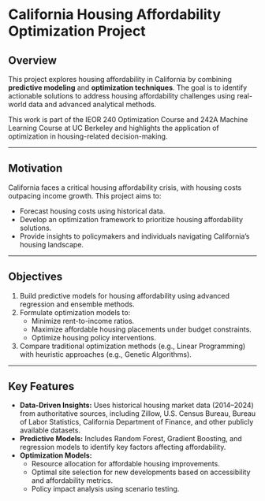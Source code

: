 # California Housing Affordability Optimization Project

## **Overview**
This project explores housing affordability in California by combining **predictive modeling** and **optimization techniques**. The goal is to identify actionable solutions to address housing affordability challenges using real-world data and advanced analytical methods.

This work is part of the IEOR 240 Optimization Course and 242A Machine Learning Course at UC Berkeley and highlights the application of optimization in housing-related decision-making.

---

## **Motivation**
California faces a critical housing affordability crisis, with housing costs outpacing income growth. This project aims to:
- Forecast housing costs using historical data.
- Develop an optimization framework to prioritize housing affordability solutions.
- Provide insights to policymakers and individuals navigating California’s housing landscape.

---

## **Objectives**
1. Build predictive models for housing affordability using advanced regression and ensemble methods.
2. Formulate optimization models to:
   - Minimize rent-to-income ratios.
   - Maximize affordable housing placements under budget constraints.
   - Optimize housing policy interventions.
3. Compare traditional optimization methods (e.g., Linear Programming) with heuristic approaches (e.g., Genetic Algorithms).

---

## **Key Features**
- **Data-Driven Insights:** Uses historical housing market data (2014–2024) from authoritative sources, including Zillow, U.S. Census Bureau, Bureau of Labor Statistics, California Department of Finance, and other publicly available datasets.
- **Predictive Models:** Includes Random Forest, Gradient Boosting, and regression models to identify key factors affecting affordability.
- **Optimization Models:**
  - Resource allocation for affordable housing improvements.
  - Optimal site selection for new developments based on accessibility and affordability metrics.
  - Policy impact analysis using scenario testing.

<!-- ---

## **Technologies Used**
- **Programming Languages:** Python
- **Libraries:** 
  - **Data Processing:** Pandas, NumPy
  - **Modeling:** Scikit-learn, XGBoost
  - **Visualization:** Matplotlib, Seaborn
  - **Optimization:** PuLP, OR-Tools, Pyomo
- **Tools:** Jupyter Notebook, GitHub

---

## **Project Structure**
```plaintext
├── data/                  # Raw and processed datasets
├── models/                # Predictive modeling scripts
├── optimization/          # Optimization model scripts
├── results/               # Output files and visualizations
├── notebooks/             # Jupyter notebooks for exploration and testing
├── README.md              # Project documentation (this file)
└── LICENSE                # License information -->